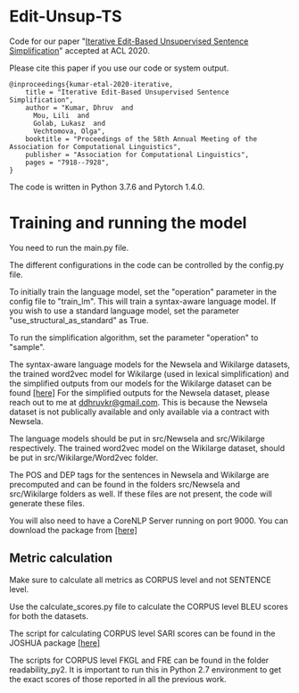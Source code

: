 # Edit-Unsup-TS

Code for our paper "[Iterative Edit-Based Unsupervised Sentence Simplification](https://www.aclweb.org/anthology/2020.acl-main.707.pdf)" accepted at ACL 2020.

Please cite this paper if you use our code or system output.

```
@inproceedings{kumar-etal-2020-iterative,
    title = "Iterative Edit-Based Unsupervised Sentence Simplification",
    author = "Kumar, Dhruv  and
      Mou, Lili  and
      Golab, Lukasz  and
      Vechtomova, Olga",
    booktitle = "Proceedings of the 58th Annual Meeting of the Association for Computational Linguistics",
    publisher = "Association for Computational Linguistics",
    pages = "7918--7928",
}
```

The code is written in Python 3.7.6 and Pytorch 1.4.0.

# Training and running the model

You need to run the main.py file.

The different configurations in the code can be controlled by the config.py file.

To initially train the language model, set the "operation" parameter in the config file to "train_lm". This will train a syntax-aware language model. If you wish to use a standard language model, set the parameter "use_structural_as_standard" as True.

To run the simplification algorithm, set the parameter "operation" to "sample".

The syntax-aware language models for the Newsela and Wikilarge datasets, the trained word2vec model for Wikilarge (used in lexical simplification) and the simplified outputs from our models for the Wikilarge dataset can be found [[here]](https://drive.google.com/drive/folders/1We3YeS6O9iReXvcxG4XKx0pMO6bIggUR?usp=sharing)
For the simplified outputs for the Newsela dataset, please reach out to me at ddhruvkr@gmail.com. This is because the Newsela dataset is not publically available and only available via a contract with Newsela.

The language models should be put in src/Newsela and src/Wikilarge respectively. The trained word2vec model on the Wikilarge dataset, should be put in src/Wikilarge/Word2vec folder.

The POS and DEP tags for the sentences in Newsela and Wikilarge are precomputed and can be found in the folders src/Newsela and src/Wikilarge folders as well. If these files are not present, the code will generate these files.

You will also need to have a CoreNLP Server running on port 9000. You can download the package from [[here]](https://stanfordnlp.github.io/CoreNLP/download.html)


## Metric calculation

Make sure to calculate all metrics as CORPUS level and not SENTENCE level.

Use the calculate_scores.py file to calculate the CORPUS level BLEU scores for both the datasets.

The script for calculating CORPUS level SARI scores can be found in the JOSHUA package [[here]](https://github.com/XingxingZhang/dress/tree/master/experiments/evaluation/SARI)

The scripts for CORPUS level FKGL and FRE can be found in the folder readability_py2. It is important to run this in Python 2.7 environment to get the exact scores of those reported in all the previous work.


